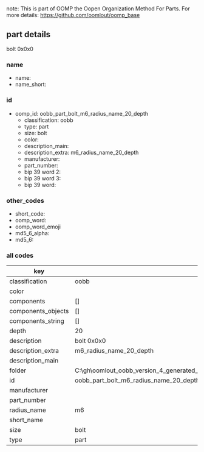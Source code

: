#   

note: This is part of OOMP the Oopen Organization Method For Parts. For more details: https://github.com/oomlout/oomp_base

##  part details



bolt 0x0x0

### name
* name: 
* name_short: 
### id
* oomp_id: oobb_part_bolt_m6_radius_name_20_depth
  * classification: oobb
  * type: part
  * size: bolt
  * color: 
  * description_main: 
  * description_extra: m6_radius_name_20_depth
  * manufacturer: 
  * part_number: 
  * bip 39 word 2: 
  * bip 39 word 3: 
  * bip 39 word: 

### other_codes
* short_code: 
* oomp_word: 
* oomp_word_emoji 
* md5_6_alpha: 
* md5_6: 









### all codes 
| key | value |  
| --- | --- |  
| classification | oobb |  
| color |  |  
| components | [] |  
| components_objects | [] |  
| components_string | [] |  
| depth | 20 |  
| description | bolt 0x0x0 |  
| description_extra | m6_radius_name_20_depth |  
| description_main |  |  
| folder | C:\gh\oomlout_oobb_version_4_generated_parts\things\oobb_part_bolt_m6_radius_name_20_depth |  
| id | oobb_part_bolt_m6_radius_name_20_depth |  
| manufacturer |  |  
| part_number |  |  
| radius_name | m6 |  
| short_name |  |  
| size | bolt |  
| type | part |  
